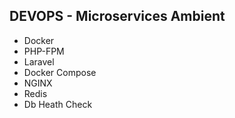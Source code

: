 ## DEVOPS - Microservices Ambient

- Docker
- PHP-FPM
- Laravel
- Docker Compose
- NGINX
- Redis
- Db Heath Check